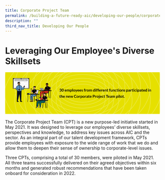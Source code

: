 ```yaml
---
title: Corporate Project Team
permalink: /building-a-future-ready-aic/developing-our-people/corporate-project-team/
description: ""
third_nav_title: Developing Our People
---
```

# Leveraging Our Employee's Diverse Skillsets
![alt text](/images/highlight.png)

The Corporate Project Team (CPT) is a new purpose-led initiative started in May 2021. It was designed to leverage our employees’ diverse skillsets, perspectives and knowledge, to address key issues across AIC and the sector. As an integral part of our talent development framework, CPTs provide employees with exposure to the wide range of work that we do and allow them to deepen their sense of ownership to corporate-level issues.

Three CPTs, comprising a total of 30 members, were piloted in May 2021. All three teams successfully delivered on their agreed objectives within six months and generated robust recommendations that have been taken onboard for consideration in 2022.